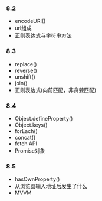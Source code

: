 ### 8.2

* encodeURI()
* url组成
* 正则表达式与字符串方法

### 8.3

* replace()
* reverse()
* unshift()
* join()
* 正则表达式(向前匹配，非贪婪匹配)

### 8.4

* Object.defineProperty()
* Object.keys()
* forEach()
* concat()
* fetch API
* Promise对象

### 8.5

* hasOwnProperty()
* 从浏览器输入地址后发生了什么
* MVVM